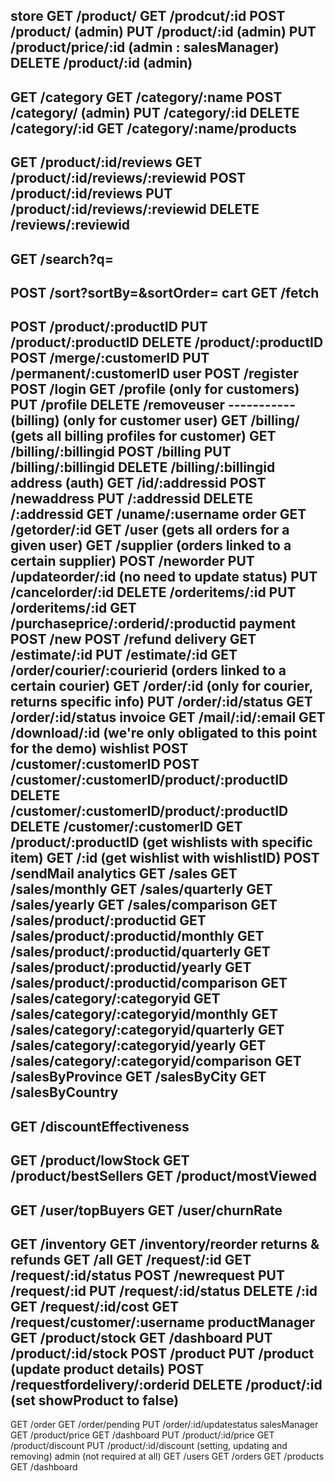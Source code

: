 store
  GET /product/
  GET /prodcut/:id
  POST /product/ (admin)
  PUT /product/:id (admin)
  PUT /product/price/:id (admin : salesManager)
  DELETE /product/:id (admin)
  ----------
  GET /category
  GET /category/:name
  POST /category/ (admin)
  PUT /category/:id
  DELETE /category/:id
  GET /category/:name/products
  -----------
  GET /product/:id/reviews
  GET /product/:id/reviews/:reviewid
  POST /product/:id/reviews
  PUT /product/:id/reviews/:reviewid
  DELETE /reviews/:reviewid
  -----
  GET /search?q=
  -----
  POST /sort?sortBy=&sortOrder=
cart
  GET /fetch
  -----------
  POST /product/:productID
  PUT /product/:productID
  DELETE /product/:productID
  POST /merge/:customerID
  PUT /permanent/:customerID
user
  POST /register
  POST /login 
  GET /profile (only for customers)
  PUT /profile
  DELETE /removeuser
  ----------- (billing) (only for customer user)
  GET /billing/ (gets all billing profiles for customer)
  GET /billing/:billingid
  POST /billing
  PUT /billing/:billingid
  DELETE /billing/:billingid
address (auth)
  GET /id/:addressid
  POST /newaddress
  PUT /:addressid
  DELETE /:addressid
  GET /uname/:username
order
  GET /getorder/:id
  GET /user (gets all orders for a given user)
  GET /supplier (orders linked to a certain supplier)
  POST /neworder
  PUT /updateorder/:id (no need to update status)
  PUT /cancelorder/:id
  DELETE /orderitems/:id
  PUT /orderitems/:id
  GET /purchaseprice/:orderid/:productid
payment
  POST /new
  POST /refund
delivery
  GET /estimate/:id
  PUT /estimate/:id
  GET /order/courier/:courierid (orders linked to a certain courier)
  GET /order/:id (only for courier, returns specific info)
  PUT /order/:id/status
  GET /order/:id/status
invoice
  GET /mail/:id/:email
  GET /download/:id
(we're only obligated to this point for the demo)
wishlist
  POST /customer/:customerID
  POST /customer/:customerID/product/:productID
  DELETE /customer/:customerID/product/:productID
  DELETE /customer/:customerID
  GET /product/:productID (get wishlists with specific item)
  GET /:id (get wishlist with wishlistID)
  POST /sendMail
analytics
  GET /sales
  GET /sales/monthly
  GET /sales/quarterly
  GET /sales/yearly
  GET /sales/comparison
  GET /sales/product/:productid
  GET /sales/product/:productid/monthly
  GET /sales/product/:productid/quarterly
  GET /sales/product/:productid/yearly
  GET /sales/product/:productid/comparison
  GET /sales/category/:categoryid
  GET /sales/category/:categoryid/monthly
  GET /sales/category/:categoryid/quarterly
  GET /sales/category/:categoryid/yearly
  GET /sales/category/:categoryid/comparison
  GET /salesByProvince
  GET /salesByCity
  GET /salesByCountry
  -----------
  GET /discountEffectiveness
  -----------
  GET /product/lowStock
  GET /product/bestSellers
  GET /product/mostViewed
  -----------
  GET /user/topBuyers
  GET /user/churnRate
  -----------
  GET /inventory
  GET /inventory/reorder
returns & refunds
  GET /all
  GET /request/:id
  GET /request/:id/status
  POST /newrequest
  PUT /request/:id
  PUT /request/:id/status
  DELETE /:id
  GET /request/:id/cost
  GET /request/customer/:username
productManager
  GET /product/stock
  GET /dashboard
  PUT /product/:id/stock
  POST /product
  PUT /product (update product details)
  POST /requestfordelivery/:orderid
  DELETE /product/:id (set showProduct to false)
  -----------
  GET /order
  GET /order/pending
  PUT /order/:id/updatestatus
salesManager
  GET /product/price
  GET /dashboard
  PUT /product/:id/price
  GET /product/discount
  PUT /product/:id/discount (setting, updating and removing)
admin (not required at all)
  GET /users
  GET /orders
  GET /products
  GET /dashboard

  
  
